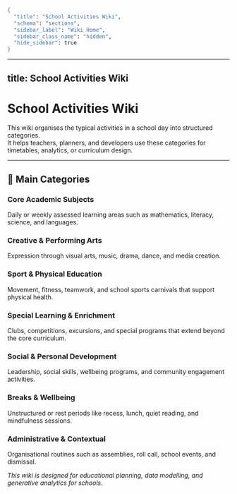 ```meta
{
  "title": "School Activities Wiki",
  "schema": "sections",
  "sidebar_label": "Wiki Home",
  "sidebar_class_name": "hidden",
  "hide_sidebar": true
}
```

---
title: School Activities Wiki
---

# School Activities Wiki

This wiki organises the typical activities in a school day into structured categories.  
It helps teachers, planners, and developers use these categories for timetables, analytics, or curriculum design.

---

## 🏫 Main Categories

### Core Academic Subjects
Daily or weekly assessed learning areas such as mathematics, literacy, science, and languages.

### Creative & Performing Arts
Expression through visual arts, music, drama, dance, and media creation.

### Sport & Physical Education
Movement, fitness, teamwork, and school sports carnivals that support physical health.

### Special Learning & Enrichment
Clubs, competitions, excursions, and special programs that extend beyond the core curriculum.

### Social & Personal Development
Leadership, social skills, wellbeing programs, and community engagement activities.

### Breaks & Wellbeing
Unstructured or rest periods like recess, lunch, quiet reading, and mindfulness sessions.

### Administrative & Contextual
Organisational routines such as assemblies, roll call, school events, and dismissal.



*This wiki is designed for educational planning, data modelling, and generative analytics for schools.*